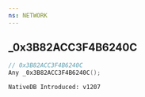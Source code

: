 ```yaml
---
ns: NETWORK
---
```

## _0x3B82ACC3F4B6240C

```c
// 0x3B82ACC3F4B6240C
Any _0x3B82ACC3F4B6240C();
```

```
NativeDB Introduced: v1207
```


